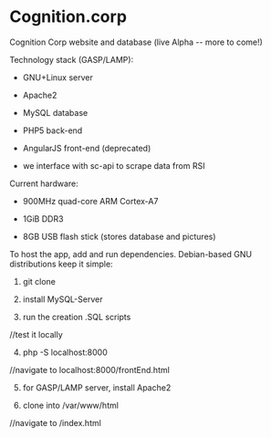 # Cognition.corp
Cognition Corp website and database (live Alpha -- more to come!)

Technology stack (GASP/LAMP):

- GNU+Linux server

- Apache2

- MySQL database

- PHP5 back-end

- AngularJS front-end (deprecated)

- we interface with sc-api to scrape data from RSI

Current hardware:

- 900MHz quad-core ARM Cortex-A7

- 1GiB DDR3

- 8GB USB flash stick (stores database and pictures)

To host the app, add and run dependencies. Debian-based GNU distributions keep it simple:

1) git clone <repository url>

2) install MySQL-Server

3) run the creation .SQL scripts

//test it locally

4) php -S localhost:8000

//navigate to localhost:8000/frontEnd.html

5) for GASP/LAMP server, install Apache2

6) clone into /var/www/html

//navigate to <yourIP>/index.html
